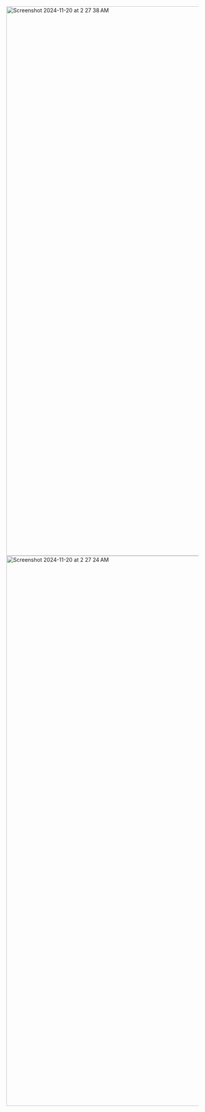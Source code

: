 <img width="1438" alt="Screenshot 2024-11-20 at 2 27 38 AM" src="https://github.com/user-attachments/assets/4a1334bc-3fba-47f4-b8fa-8a393ba6b013">
<img width="1440" alt="Screenshot 2024-11-20 at 2 27 24 AM" src="https://github.com/user-attachments/assets/a711699d-e829-45da-8cd9-67975c2943a9">
